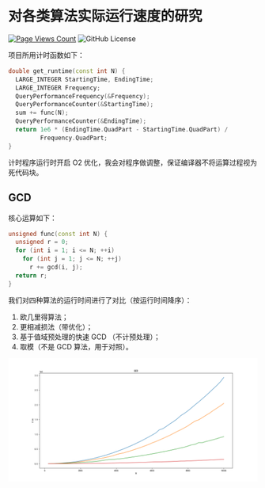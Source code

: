 # 对各类算法实际运行速度的研究

[![Page Views Count](https://badges.toozhao.com/badges/01HYYWYQBB14JMAN1FF6XZGFMW/blue.svg)](https://badges.toozhao.com/stats/01HYYWYQBB14JMAN1FF6XZGFMW) ![GitHub License](https://img.shields.io/github/license/weilycoder/RunSpeed)

项目所用计时函数如下：

```cpp
double get_runtime(const int N) {
  LARGE_INTEGER StartingTime, EndingTime;
  LARGE_INTEGER Frequency;
  QueryPerformanceFrequency(&Frequency);
  QueryPerformanceCounter(&StartingTime);
  sum += func(N);
  QueryPerformanceCounter(&EndingTime);
  return 1e6 * (EndingTime.QuadPart - StartingTime.QuadPart) /
         Frequency.QuadPart;
}
```

计时程序运行时开启 O2 优化，我会对程序做调整，保证编译器不将运算过程视为死代码块。

## GCD

核心运算如下：

```cpp
unsigned func(const int N) {
  unsigned r = 0;
  for (int i = 1; i <= N; ++i)
    for (int j = 1; j <= N; ++j)
      r += gcd(i, j);
  return r;
}
```

我们对四种算法的运行时间进行了对比（按运行时间降序）：
1. 欧几里得算法；
2. 更相减损法（带优化）；
3. 基于值域预处理的快速 GCD （不计预处理）；
4. 取模（不是 GCD 算法，用于对照）。

![GCD 运行图象](Figure/Figure_gcd.png)
